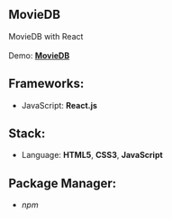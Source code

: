 ## MovieDB

MovieDB with React<br>
<br>
Demo: **[MovieDB](https://dejanv91.github.io/59-MovieDB)**

## Frameworks:

- JavaScript: **React.js**

## Stack:

- Language: **HTML5**, **CSS3**, **JavaScript**

## Package Manager:

- _npm_
